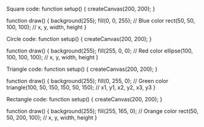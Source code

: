  Square code: 
function setup() {
  createCanvas(200, 200);
}

function draw() {
  background(255);
  fill(0, 0, 255); // Blue color
  rect(50, 50, 100, 100); // x, y, width, height
}

Circle code:
function setup() {
  createCanvas(200, 200);
}

function draw() {
  background(255);
  fill(255, 0, 0); // Red color
  ellipse(100, 100, 100, 100); // x, y, width, height
}

Triangle code:
function setup() {
  createCanvas(200, 200);
}

function draw() {
  background(255);
  fill(0, 255, 0); // Green color
  triangle(100, 50, 150, 150, 50, 150); // x1, y1, x2, y2, x3, y3
}

Rectangle code:
function setup() {
  createCanvas(200, 200);
}

function draw() {
  background(255);
  fill(255, 165, 0); // Orange color
  rect(50, 50, 200, 100); // x, y, width, height
}
